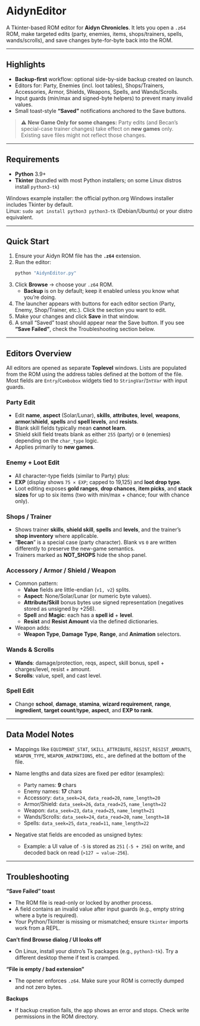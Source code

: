 # AidynEditor

A Tkinter-based ROM editor for **Aidyn Chronicles**. It lets you open a `.z64` ROM, make targeted edits (party, enemies, items, shops/trainers, spells, wands/scrolls), and save changes byte-for-byte back into the ROM.

---

## Highlights

- **Backup-first** workflow: optional side-by-side backup created on launch.
- Editors for: Party, Enemies (incl. loot tables), Shops/Trainers, Accessories, Armor, Shields, Weapons, Spells, and Wands/Scrolls.
- Input guards (min/max and signed-byte helpers) to prevent many invalid values.
- Small toast-style **“Saved”** notifications anchored to the Save buttons.

> ⚠️ **New Game Only for some changes:** Party edits (and Becan’s special-case trainer changes) take effect on **new games** only. Existing save files might not reflect those changes.

---

## Requirements

- **Python** 3.9+
- **Tkinter** (bundled with most Python installers; on some Linux distros install `python3-tk`)

Windows example installer: the official python.org Windows installer includes Tkinter by default.  
Linux: `sudo apt install python3 python3-tk` (Debian/Ubuntu) or your distro equivalent.

---

## Quick Start

1. Ensure your Aidyn ROM file has the **`.z64`** extension.
2. Run the editor:
   ```bash
   python "AidynEditor.py"
   ```
3. Click **Browse** → choose your `.z64` ROM.  
   - **Backup** is on by default; keep it enabled unless you know what you’re doing.
4. The launcher appears with buttons for each editor section (Party, Enemy, Shop/Trainer, etc.). Click the section you want to edit.
5. Make your changes and click **Save** in that window.
6. A small “Saved” toast should appear near the Save button. If you see **“Save Failed”**, check the Troubleshooting section below.

---

## Editors Overview

All editors are opened as separate **Toplevel** windows. Lists are populated from the ROM using the address tables defined at the bottom of the file. Most fields are `Entry`/`Combobox` widgets tied to `StringVar`/`IntVar` with input guards.

### Party Edit
- Edit **name**, **aspect** (Solar/Lunar), **skills**, **attributes**, **level**, **weapons**, **armor**/**shield**, **spells** and **spell levels**, and **resists**.
- Blank skill fields typically mean **cannot learn**.
- Shield skill field treats blank as either `255` (party) or `0` (enemies) depending on the `char_type` logic.
- Applies primarily to **new games**.

### Enemy + Loot Edit
- All character-type fields (similar to Party) plus:
- **EXP** (display shows `75 × EXP`; capped to 19,125) and **loot drop type**.
- Loot editing exposes **gold ranges**, **drop chances**, **item picks**, and **stack sizes** for up to six items (two with min/max + chance; four with chance only).

### Shops / Trainer
- Shows trainer **skills**, **shield skill**, **spells** and **levels**, and the trainer’s **shop inventory** where applicable.
- “**Becan**” is a special case (party character). Blank vs `0` are written differently to preserve the new-game semantics.
- Trainers marked as **NOT_SHOPS** hide the shop panel.

### Accessory / Armor / Shield / Weapon
- Common pattern:
  - **Value** fields are little-endian (`v1, v2`) splits.
  - **Aspect**: None/Solar/Lunar (or numeric byte values).
  - **Attribute/Skill** bonus bytes use signed representation (negatives stored as unsigned by +256).
  - **Spell** and **Magic**: each has a **spell id** + **level**.
  - **Resist** and **Resist Amount** via the defined dictionaries.
- Weapon adds:
  - **Weapon Type**, **Damage Type**, **Range**, and **Animation** selectors.

### Wands & Scrolls
- **Wands**: damage/protection, reqs, aspect, skill bonus, spell + charges/level, resist + amount.
- **Scrolls**: value, spell, and cast level.

### Spell Edit

- Change **school**, **damage**, **stamina**, **wizard requirement**, **range**, **ingredient**, **target count**/**type**, **aspect**, and **EXP to rank**.

---

## Data Model Notes

- Mappings like `EQUIPMENT_STAT`, `SKILL_ATTRIBUTE`, `RESIST`, `RESIST_AMOUNTS`, `WEAPON_TYPE`, `WEAPON_ANIMATIONS`, etc., are defined at the bottom of the file.
- Name lengths and data sizes are fixed per editor (examples):
  - Party names: **9** chars
  - Enemy names: **17** chars
  - Accessory: `data_seek=24`, `data_read=20`, `name_length=20`
  - Armor/Shield: `data_seek=26`, `data_read=25`, `name_length=22`
  - Weapon: `data_seek=23`, `data_read=25`, `name_length=21`
  - Wands/Scrolls: `data_seek=24`, `data_read=20`, `name_length=18`
  - Spells: `data_seek=25`, `data_read=11`, `name_length=22`

- Negative stat fields are encoded as unsigned bytes:
  - Example: a UI value of `-5` is stored as `251` (`-5 + 256`) on write, and decoded back on read (`>127 → value-256`).

---

## Troubleshooting

**“Save Failed” toast**
- The ROM file is read-only or locked by another process.
- A field contains an invalid value after input guards (e.g., empty string where a byte is required).
- Your Python/Tkinter is missing or mismatched; ensure `tkinter` imports work from a REPL.

**Can’t find Browse dialog / UI looks off**
- On Linux, install your distro’s Tk packages (e.g., `python3-tk`). Try a different desktop theme if text is cramped.

**“File is empty / bad extension”**
- The opener enforces `.z64`. Make sure your ROM is correctly dumped and not zero bytes.

**Backups**
- If backup creation fails, the app shows an error and stops. Check write permissions in the ROM directory.

